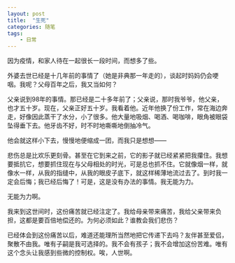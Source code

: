 ```yaml
---
layout: post
title:  "生死"
categories: 随笔
tags: 
    - 日常
---
```


因为疫情，和家人待在一起很长一段时间，而想多了些。

外婆去世已经是十几年前的事情了（她是非典那一年走的），谈起时妈妈仍会哽咽。我呢？父母百年之后，我又当如何？

<!--break-->


父亲说到98年的事情。那已经是二十多年前了；父亲说，那时我爷爷，他父亲，也才五十岁。现在，父亲正好五十岁。我看着他。近年他换了份工作，常在海边奔走，好像因此蒸干了水分，小了很多。他大量地吸烟、喝酒、喝咖啡，眼角被眼袋坠得垂下去。他牙齿不好，时不时地嘶嘶地倒抽冷气。

他会就这样小下去，慢慢地便缩成一团，而我只是想想——

悲伤总是比欢乐更刻骨。甚至在它到来之前，它的影子就已经紧紧把我攥住。我想要抵抗它，想要抓住现在与父母相处的时光，可是总也抓不住。它就像烟一样，就像水一样，从我的指缝中，从我的眼皮子底下，就这样稀薄地流过去了。到时我一定会后悔；我已经后悔了！可是，这是没有办法的事情。我无能为力。

无能为力啊。

我来到这世间时，这份痛苦就已经注定了。我给母亲带来痛苦，我给父亲带来负担，这都是要百倍地偿还的。为何必须如此？谁教会我们悲伤？

已经体会到这份痛苦以后，难道还能理所当然地把它传递下去吗？友伴甚至爱侣，聚散不由我。唯有子嗣是我可选择的。我不会有孩子；我不会增加这份苦难。唯有这个念头让我感到些微的控制权。唉，人世啊。